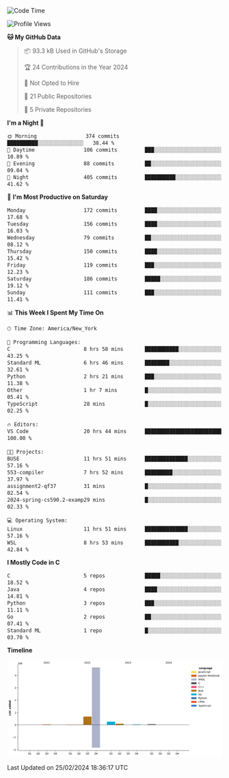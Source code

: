 <!--START_SECTION:waka-->
![Code Time](http://img.shields.io/badge/Code%20Time-82%20hrs%2046%20mins-blue)

![Profile Views](http://img.shields.io/badge/Profile%20Views-0-blue)

**🐱 My GitHub Data** 

> 📦 93.3 kB Used in GitHub's Storage 
 > 
> 🏆 24 Contributions in the Year 2024
 > 
> 🚫 Not Opted to Hire
 > 
> 📜 21 Public Repositories 
 > 
> 🔑 5 Private Repositories 
 > 
**I'm a Night 🦉** 

```text
🌞 Morning                374 commits         ██████████░░░░░░░░░░░░░░░   38.44 % 
🌆 Daytime                106 commits         ███░░░░░░░░░░░░░░░░░░░░░░   10.89 % 
🌃 Evening                88 commits          ██░░░░░░░░░░░░░░░░░░░░░░░   09.04 % 
🌙 Night                  405 commits         ██████████░░░░░░░░░░░░░░░   41.62 % 
```
📅 **I'm Most Productive on Saturday** 

```text
Monday                   172 commits         ████░░░░░░░░░░░░░░░░░░░░░   17.68 % 
Tuesday                  156 commits         ████░░░░░░░░░░░░░░░░░░░░░   16.03 % 
Wednesday                79 commits          ██░░░░░░░░░░░░░░░░░░░░░░░   08.12 % 
Thursday                 150 commits         ████░░░░░░░░░░░░░░░░░░░░░   15.42 % 
Friday                   119 commits         ███░░░░░░░░░░░░░░░░░░░░░░   12.23 % 
Saturday                 186 commits         █████░░░░░░░░░░░░░░░░░░░░   19.12 % 
Sunday                   111 commits         ███░░░░░░░░░░░░░░░░░░░░░░   11.41 % 
```


📊 **This Week I Spent My Time On** 

```text
🕑︎ Time Zone: America/New_York

💬 Programming Languages: 
C                        8 hrs 58 mins       ███████████░░░░░░░░░░░░░░   43.25 % 
Standard ML              6 hrs 46 mins       ████████░░░░░░░░░░░░░░░░░   32.61 % 
Python                   2 hrs 21 mins       ███░░░░░░░░░░░░░░░░░░░░░░   11.38 % 
Other                    1 hr 7 mins         █░░░░░░░░░░░░░░░░░░░░░░░░   05.41 % 
TypeScript               28 mins             █░░░░░░░░░░░░░░░░░░░░░░░░   02.25 % 

🔥 Editors: 
VS Code                  20 hrs 44 mins      █████████████████████████   100.00 % 

🐱‍💻 Projects: 
BUSE                     11 hrs 51 mins      ██████████████░░░░░░░░░░░   57.16 % 
553-compiler             7 hrs 52 mins       █████████░░░░░░░░░░░░░░░░   37.97 % 
assignment2-qf37         31 mins             █░░░░░░░░░░░░░░░░░░░░░░░░   02.54 % 
2024-spring-cs590.2-examp29 mins             █░░░░░░░░░░░░░░░░░░░░░░░░   02.33 % 

💻 Operating System: 
Linux                    11 hrs 51 mins      ██████████████░░░░░░░░░░░   57.16 % 
WSL                      8 hrs 53 mins       ███████████░░░░░░░░░░░░░░   42.84 % 
```

**I Mostly Code in C** 

```text
C                        5 repos             █████░░░░░░░░░░░░░░░░░░░░   18.52 % 
Java                     4 repos             ████░░░░░░░░░░░░░░░░░░░░░   14.81 % 
Python                   3 repos             ███░░░░░░░░░░░░░░░░░░░░░░   11.11 % 
Go                       2 repos             ██░░░░░░░░░░░░░░░░░░░░░░░   07.41 % 
Standard ML              1 repo              █░░░░░░░░░░░░░░░░░░░░░░░░   03.70 % 
```



**Timeline**

![Lines of Code chart](https://raw.githubusercontent.com/fqzz2000/fqzz2000/main/assets/bar_graph.png)


 Last Updated on 25/02/2024 18:36:17 UTC
<!--END_SECTION:waka-->
